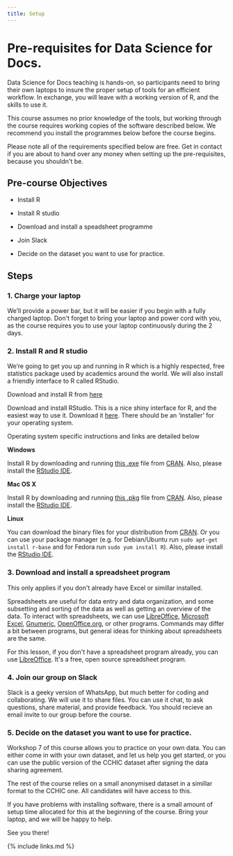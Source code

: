 ```yaml
---
title: Setup
---
```

# Pre-requisites for Data Science for Docs.

Data Science for Docs teaching is hands-on, so participants need to bring their own laptops to insure the proper setup of tools for an efficient workflow. In exchange, you will leave with a working version of R, and the skills to use it.

This course assumes no prior knowledge of the tools, but working through the course requires working copies of the software described below. We recommend you install the programmes below before the course begins. 

Please note all of the requirements specified below are free. Get in contact if you are about to hand over any money when setting up the pre-requisites, because you shouldn't be.

## Pre-course Objectives

- Install R

- Install R studio

- Download and install a speadsheet programme

- Join Slack

- Decide on the dataset you want to use for practice.

## Steps

### 1. Charge your laptop

We’ll provide a power bar, but it will be easier if you begin with a fully charged laptop. Don't forget to bring your laptop and power cord with you, as the course requires you to use your laptop continuously during the 2 days. 

### 2. Install R and R studio

We’re going to get you up and running in R which is a highly respected, free statistics package used by academics around the world. We will also install a friendly interface to R called RStudio.

Download and install R from [here](https://cran.rstudio.com/)

Download and install RStudio. This is a nice shiny interface for R, and the easiest way to use it. Download it [here](https://www.rstudio.com/products/rstudio/download/). There should be an ‘installer’ for your operating system.

Operating system specific instructions and links are detailed below

**Windows**

Install R by downloading and running [this .exe](http://cran.r-project.org/bin/windows/base/release.htm) file from [CRAN](http://cran.r-project.org/index.html). Also, please install the [RStudio IDE](http://www.rstudio.com/ide/download/desktop).

**Mac OS X**

Install R by downloading and running [this .pkg](http://cran.r-project.org/bin/macosx/R-latest.pkg) file from [CRAN](http://cran.r-project.org/index.html). Also, please install the [RStudio IDE](http://www.rstudio.com/ide/download/desktop).

**Linux**

You can download the binary files for your distribution from [CRAN](http://cran.r-project.org/index.html). Or you can use your package manager (e.g. for Debian/Ubuntu run `sudo apt-get install r-base` and for Fedora run `sudo yum install R`). Also, please install the [RStudio IDE](http://www.rstudio.com/ide/download/desktop).

### 3. Download and install a spreadsheet program

This only applies if you don't already have Excel or simillar installed.

Spreadsheets are useful for data entry and data organization, and some subsetting and sorting of the data as well as getting an overview of the data. To interact with spreadsheets, we can use [LibreOffice](https://www.libreoffice.org/), [Microsoft Excel](https://products.office.com/en-us/excel), [Gnumeric](http://www.gnumeric.org/), [OpenOffice.org](https://www.openoffice.org/), or other programs. Commands may differ a bit between programs, but general ideas for thinking about spreadsheets are the same.

For this lesson, if you don't have a spreadsheet program already, you can use [LibreOffice](https://www.libreoffice.org/). It's a free, open source spreadsheet program.

### 4. Join our group on Slack
Slack is a geeky version of WhatsApp, but much better for coding and collaborating. We will use it to share files. You can use it chat, to ask questions, share material, and provide feedback. You should recieve an email invite to our group before the course.

### 5. Decide on the dataset you want to use for practice.
Workshop 7 of this course allows you to practice on your own data. You can either come in with your own dataset, and let us help you get started, or you can use the public version of the CCHIC dataset after signing the data sharing agreement. 

The rest of the course relies on a small anonymised dataset in a simillar format to the CCHIC one. All candidates will have access to this.


If you have problems with installing software, there is a small amount of setup time allocated for this at the beginning of the course. Bring your laptop, and we will be happy to help.

See you there!

  



{% include links.md %}
